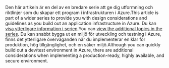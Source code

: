 <span data-ttu-id="1fe94-101">Den här artikeln är en del av en bredare serie att ge dig utformning och riktlinjer som du skapar ett program i infrastrukturen i Azure.</span><span class="sxs-lookup"><span data-stu-id="1fe94-101">This article is part of a wider series to provide you with design considerations and guidelines as you build out an application infrastructure in Azure.</span></span> <span data-ttu-id="1fe94-102">Du kan [visa ytterligare information i serien](#next-steps).</span><span class="sxs-lookup"><span data-stu-id="1fe94-102">You can [view the additional topics in the series](#next-steps).</span></span> <span data-ttu-id="1fe94-103">Du kan snabbt bygga ut en miljö för utveckling och testning i Azure, finns det ytterligare överväganden när du implementerar en klar för produktion, hög tillgänglighet, och en säker miljö.</span><span class="sxs-lookup"><span data-stu-id="1fe94-103">Although you can quickly build out a dev/test environment in Azure, there are additional considerations when implementing a production-ready, highly available, and secure environment.</span></span>

